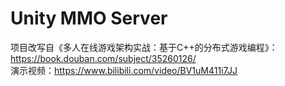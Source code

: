 # Unity MMO Server  
项目改写自《多人在线游戏架构实战：基于C++的分布式游戏编程》：https://book.douban.com/subject/35260126/  
演示视频：https://www.bilibili.com/video/BV1uM411i7JJ  